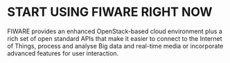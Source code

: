 # START USING FIWARE RIGHT NOW

FIWARE provides an enhanced OpenStack-based cloud environment plus a rich set of open standard APIs that make it easier to connect to the Internet of Things, process and analyse Big data and real-time media or incorporate advanced features for user interaction.
